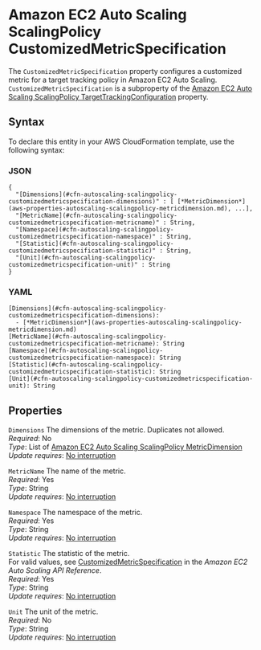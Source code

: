 # Amazon EC2 Auto Scaling ScalingPolicy CustomizedMetricSpecification<a name="aws-properties-autoscaling-scalingpolicy-customizedmetricspecification"></a>

The `CustomizedMetricSpecification` property configures a customized metric for a target tracking policy in Amazon EC2 Auto Scaling\. `CustomizedMetricSpecification` is a subproperty of the [Amazon EC2 Auto Scaling ScalingPolicy TargetTrackingConfiguration](aws-properties-autoscaling-scalingpolicy-targettrackingconfiguration.md) property\.

## Syntax<a name="aws-properties-autoscaling-scalingpolicy-customizedmetricspecification-syntax"></a>

To declare this entity in your AWS CloudFormation template, use the following syntax:

### JSON<a name="aws-properties-autoscaling-scalingpolicy-customizedmetricspecification-syntax.json"></a>

```
{
  "[Dimensions](#cfn-autoscaling-scalingpolicy-customizedmetricspecification-dimensions)" : [ [*MetricDimension*](aws-properties-autoscaling-scalingpolicy-metricdimension.md), ...],
  "[MetricName](#cfn-autoscaling-scalingpolicy-customizedmetricspecification-metricname)" : String,
  "[Namespace](#cfn-autoscaling-scalingpolicy-customizedmetricspecification-namespace)" : String,
  "[Statistic](#cfn-autoscaling-scalingpolicy-customizedmetricspecification-statistic)" : String,
  "[Unit](#cfn-autoscaling-scalingpolicy-customizedmetricspecification-unit)" : String
}
```

### YAML<a name="aws-properties-autoscaling-scalingpolicy-customizedmetricspecification-syntax.yaml"></a>

```
[Dimensions](#cfn-autoscaling-scalingpolicy-customizedmetricspecification-dimensions):
  - [*MetricDimension*](aws-properties-autoscaling-scalingpolicy-metricdimension.md)
[MetricName](#cfn-autoscaling-scalingpolicy-customizedmetricspecification-metricname): String
[Namespace](#cfn-autoscaling-scalingpolicy-customizedmetricspecification-namespace): String
[Statistic](#cfn-autoscaling-scalingpolicy-customizedmetricspecification-statistic): String
[Unit](#cfn-autoscaling-scalingpolicy-customizedmetricspecification-unit): String
```

## Properties<a name="aws-properties-autoscaling-scalingpolicy-customizedmetricspecification-properties"></a>

`Dimensions`  <a name="cfn-autoscaling-scalingpolicy-customizedmetricspecification-dimensions"></a>
The dimensions of the metric\. Duplicates not allowed\.  
*Required*: No  
*Type*: List of [Amazon EC2 Auto Scaling ScalingPolicy MetricDimension](aws-properties-autoscaling-scalingpolicy-metricdimension.md)  
*Update requires*: [No interruption](using-cfn-updating-stacks-update-behaviors.md#update-no-interrupt)

`MetricName`  <a name="cfn-autoscaling-scalingpolicy-customizedmetricspecification-metricname"></a>
The name of the metric\.  
*Required*: Yes  
*Type*: String  
*Update requires*: [No interruption](using-cfn-updating-stacks-update-behaviors.md#update-no-interrupt)

`Namespace`  <a name="cfn-autoscaling-scalingpolicy-customizedmetricspecification-namespace"></a>
The namespace of the metric\.  
*Required*: Yes  
*Type*: String  
*Update requires*: [No interruption](using-cfn-updating-stacks-update-behaviors.md#update-no-interrupt)

`Statistic`  <a name="cfn-autoscaling-scalingpolicy-customizedmetricspecification-statistic"></a>
The statistic of the metric\.  
For valid values, see [CustomizedMetricSpecification](http://docs.aws.amazon.com/autoscaling/ec2/APIReference/API_CustomizedMetricSpecification.html) in the *Amazon EC2 Auto Scaling API Reference*\.  
*Required*: Yes  
*Type*: String  
*Update requires*: [No interruption](using-cfn-updating-stacks-update-behaviors.md#update-no-interrupt)

`Unit`  <a name="cfn-autoscaling-scalingpolicy-customizedmetricspecification-unit"></a>
The unit of the metric\.  
*Required*: No  
*Type*: String  
*Update requires*: [No interruption](using-cfn-updating-stacks-update-behaviors.md#update-no-interrupt)